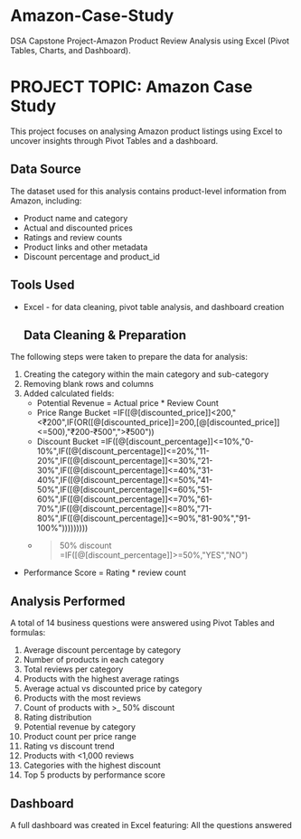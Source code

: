# Amazon-Case-Study
DSA Capstone Project-Amazon Product Review Analysis using Excel (Pivot Tables, Charts, and Dashboard).
# PROJECT TOPIC: Amazon Case Study
This project focuses on analysing Amazon product listings using Excel to uncover insights through Pivot Tables and a dashboard.

## Data Source
The dataset used for this analysis contains product-level information from Amazon, including:
- Product name and category
- Actual and discounted prices
- Ratings and review counts
- Product links and other metadata
- Discount percentage and product_id

## Tools Used
- Excel - for data cleaning, pivot table analysis, and dashboard creation

  ## Data Cleaning & Preparation
 The following steps were taken to prepare the data for analysis:
 1. Creating the category within the main category and sub-category
 2. Removing blank rows and columns
 3. Added calculated fields:
    - Potential Revenue = Actual price * Review Count
    - Price Range Bucket  =IF([@[discounted_price]]<200,"<₹200",IF(OR([@[discounted_price]]=200,[@[discounted_price]]<=500),"₹200-₹500",">₹500"))
    - Discount Bucket =IF([@[discount_percentage]]<=10%,"0-10%",IF([@[discount_percentage]]<=20%,"11-20%",IF([@[discount_percentage]]<=30%,"21-30%",IF([@[discount_percentage]]<=40%,"31-40%",IF([@[discount_percentage]]<=50%,"41-50%",IF([@[discount_percentage]]<=60%,"51-60%",IF([@[discount_percentage]]<=70%,"61-70%",IF([@[discount_percentage]]<=80%,"71-80%",IF([@[discount_percentage]]<=90%,"81-90%","91-100%")))))))))
    - >50% discount =IF([@[discount_percentage]]>=50%,"YES","NO")
   - Performance Score = Rating * review count

## Analysis Performed
A total of 14 business questions were answered using Pivot Tables and formulas:

1. Average discount percentage by category
2. Number of products in each category
3. Total reviews per category
4. Products with the highest average ratings
5. Average actual vs discounted price by category
6. Products with the most reviews
7. Count of products with >_ 50% discount
8. Rating distribution
9. Potential revenue by category
10. Product count per price range
11. Rating vs discount trend
12. Products with <1,000 reviews
13. Categories with the highest discount
14. Top 5 products by performance score

## Dashboard
A full dashboard was created in Excel featuring: All the questions answered















      
